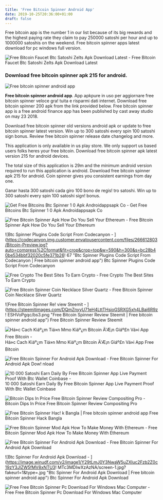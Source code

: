 ```yaml
---
title: 'Free Bitcoin Spinner Android App'
date: 2019-10-25T20:36:00+01:00
draft: false
---
```


Free bitcoin app is the number 1 in our list because of its big rewards and the highest paying rate they claim to pay 250000 satoshi per hour and up to 1000000 satoshis on the weekend. Free bitcoin spinner apps latest download for pc windows full version.

![Free Bitcoin Faucet Btc Satoshi Zelts Apk Download Latest - ](https://cdn.apkmonk.com/images/com.higoreduardo.bitcoinsatoshifaucetfree.png "Free Bitcoin Faucet Btc Satoshi Zelts Apk Download Latest | Free bitcoin spinner android app") Free Bitcoin Faucet Btc Satoshi Zelts Apk Download Latest

### Download free bitcoin spinner apk 215 for android.

![Free bitcoin spinner android app](https://static.getjar.com/ss/03/942472.jpg "Free bitcoin spinner android app")

**Free bitcoin spinner android app**. App apkpure in uso per aggiornare free bitcoin spinner veloce gra! tuita e risparmi dati internet. Download free bitcoin spinner 200 apk from the link provided below. Free bitcoin spinner app is a free android finance app has been published by cast away studio on may 23 2018.

Download free bitcoin spinner old versions android apk or update to free bitcoin spinner latest version. Win up to 300 satoshi every spin 100 satoshi sign bonus. Review free bitcoin spinner release date changelog and more.

This application is only available in us play store. We only support us based users folks heres your free bitcoin. Download free bitcoin spinner apk latest version 215 for android devices.

The total size of this application is 29m and the minimum android version required to run this application is android. Download free bitcoin spinner apk 215 for android. Coin spinner gives you consistent earnings from day one.

Ganar hasta 300 satoshi cada giro 100 bono de regis! tro satoshi. Win up to 300 satoshi every spin 100 satoshi sign! bonus.

![Get Free Bitcoins Btc Spinner 1 0 Apk Androidappsapk Co - ](https://img2.androidappsapk.co/poster/9/4/2/com.galina.getfreebitcoinsbtcspinner_7.png "Get Free Bitcoins Btc Spinner 1 0 Apk Androidappsapk Co | Free bitcoin spinner android app") Get Free Bitcoins Btc Spinner 1 0 Apk Androidappsapk Co

![Free Bitcoin Spinner Apk How Do You Sell Your Ethereum - ](https://i.pinimg.com/originals/49/c5/da/49c5da38b5344d2a1560398b5b7b341a.jpg "Free Bitcoin Spinner Apk How Do You Sell Your Ethereum | Free bitcoin spinner android app") Free Bitcoin Spinner Apk How Do You Sell Your Ethereum

![Btc Spinner Plugins Code Script From Codecanyon - ](https://codecanyon.img.customer.envatousercontent.com/files/266612803/Bitcoin-Preview.jpg?auto=compress%2Cformat&fit=crop&crop=top&w=590&h=300&s=bc28b40be534bbf32020c5fe371b26!   67 "Btc Spinner Plugins Code Script From Codecanyon | Free bitcoin spinner android app") Btc Spinner Plugins Code Script From Codecanyon

![Free Crypto The Best Sites To Earn Crypto - ](https://cdn.cloudbet.com/images/Blog/Bitcoin-101/How-to-earn-BTC/Earn-Free-Crypto-Aug-KuCoin.jpg "Free Crypto The Best Sites To Earn Crypto | Free bitcoin spinner android app") Free Crypto The Best Sites To Earn Crypto

![Free Bitcoin Spinner Coin Necklace Silver Quartz - ](https://i.ytimg.com/vi/QZDj7HHpixo/maxresdefault.jpg "Free Bitcoin Spinner Coin Necklace Silver Quartz | Free bitcoin spinner android app") Free Bitcoin Spinner Coin Necklace Silver Quartz

![Free Bitcoin Spinner Re!   view Steemit - ](https://steemitimages.com/DQmZnyyU71eH4LttTHsioGSRXG5xh4LBai6R9z!   ESHVoPgqc/bs3.png "Free Bitcoin Spinner Review Steemit | Free bitcoin spinner android app") Free Bitcoin Spinner Review Steemit

![Há»c Cach Kiáº¿m Tiá»n Mmo Kiáº¿m Bitcoin Ä'Æ¡n Giáº£n Vá»i App Free Bitcoin - ](https://3.bp.blogspot.com/-SYSRHcF4nao/WZ4f-rGrNnI/AAAAAAAAAE8/ZLZIkfkIsPcqhqKfhO8LKqVy6700gWNHwCLcBGAs/s1600/4.jpg "Há»c Cach Kiáº¿m Tiá»n Mmo Kiáº¿m Bitcoin Ä'Æ¡n Giáº£n Vá»i App Free Bitcoin | Free bitcoin spinner android app") Há»c Cach Kiáº¿m Tiá»n Mmo Kiáº¿m Bitcoin Ä'Æ¡n Giáº£n Vá»i App Free Bitcoin

![Free Bitcoin Spinner For Android Apk Download - ](https://image.winudf.com/v2/image/bWUuY29pbnNwaW5uZXIuYXBwX3NjcmVlbl82XzE1MjcwNDQxODdfMDg3/screen-6.jpg?fakeurl=1&type=.jpg "Free Bitcoin Spinner For Android Apk Download | Free bitcoin spinner android app") Free Bitcoin Spinner For Android Apk Dow! nload

![10 000 Satoshi Earn Daily By Free Bitcoin Spinner App Live Payment Proof With Btc Wallet Coinbase - ](https://i.ytimg.com/vi/iBaRuvr9nkw/maxresdefault.jpg "10 000 Satoshi Earn Daily By Free Bitcoin Spinner App Live Payment Proof With Btc Wallet Coinbase | Free bitcoin spinner android app") 10 000 Satoshi Earn Daily By Free Bitcoin Spinner App Live Payment Proof With Btc Wallet Coinbase

![Bitcoin Dips In Price Free Bitcoin Spinner Review Compositing Pro - ](http://www.bitcoinweasel.com/wp-content/uploads/2018/01/maxresdefault-2941-1024x576.jpg "Bitcoin Dips In Price Free Bitcoin Spinner Review Compositing Pro | Free bitcoin spinner android app") Bitcoin Dips In Price Free Bitcoin Spinner Review Compositing Pro

![](https://i.ytimg.com/vi/vmUK0rCnj_g/hqdefault.jpg "Free Bitcoin Spinner Hac!   k Bangla | Free bitcoin spinner android app") Free Bitcoin Spinner Hack Bangla

![Free Bitcoin Spinner Mod Apk How To Make Money With Ethereum - ](https://lh3.googleusercontent.com/krTTWDjjh3D1viUPEmlzaqYcmkzOYW3S08stWfejLH3eLU2ZALnaZhjVHPbtctiBaQ "Free Bitcoin Spinner Mod Apk How To Make Money With Ethereum | Free bitcoin spinner android app") Free Bitcoin Spinner Mod Apk How To Make Money With Ethereum

![Free Bitcoin Spinner For Android Apk Download - ](https://image.winudf.com/v2/image/bWUuY29pbnNwaW5uZXIuYXBwX3NjcmVlbl80XzE1MjcwNDQxODZfMDM5/screen-4.jpg?fakeurl=1&type=.jpg "Free Bitcoin Spinner For Android Apk Download | Free bitcoin spinner android app") Free Bitcoin Spinner For Android Apk Download

![Btc Spinner For Android Apk Download - ](https://image.winudf.com/v2/image1/Y29tLmJ0Y3NwaW5uZXIuc2Fzb2Z0c19zY3JlZW5fMV8xNTU3!   MTc3MDIwXzAzNA/screen-1.jpg?fakeurl=1&type=.jpg "Btc Spinner For Android Apk Download | Free bitcoin spinner android app") Btc Spinner For Android Apk Download

![Free Free Bitcoin Spinner Pc Download For Windows Mac Computer - ](https://cdn.browsercam.com/me.coinspinner.app-header.png "Free Free Bitcoin Spinner Pc Download For Windows Mac Computer | Free bitcoin spinner android app") Free Free Bitcoin Spinner Pc Download For Windows Mac Computer